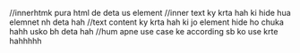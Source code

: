 //innerhtmk pura html de deta us element
//inner text ky krta hah ki hide hua elemnet nh deta hah
//text content ky krta hah ki jo element hide ho chuka hahh usko bh deta hah
//hum apne use case ke according sb ko use krte hahhhhh
